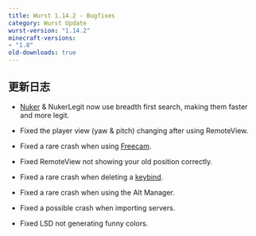 ```yaml
---
title: Wurst 1.14.2 - Bugfixes
category: Wurst Update
wurst-version: "1.14.2"
minecraft-versions:
- "1.8"
old-downloads: true
---
```

## 更新日志

- [Nuker](https://wurst.wiki/nuker) & NukerLegit now use breadth first search, making them faster and more legit.

- Fixed the player view (yaw & pitch) changing after using RemoteView.

- Fixed a rare crash when using [Freecam](https://wurst.wiki/freecam).

- Fixed RemoteView not showing your old position correctly.

- Fixed a rare crash when deleting a [keybind](https://wurst.wiki/keybinds).

- Fixed a rare crash when using the Alt Manager.

- Fixed a possible crash when importing servers.

- Fixed LSD not generating funny colors.
